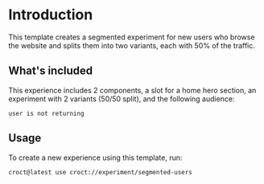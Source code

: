 # Introduction

This template creates a segmented experiment for new users who browse the website and splits them into two variants,
each with 50% of the traffic.

## What's included

This experience includes 2 components, a slot for a home hero section, an experiment with 2 variants (50/50 split), and
the following audience:

```cql
user is not returning
```

## Usage

To create a new experience using this template, run:

```croct-cmd
croct@latest use croct://experiment/segmented-users
```
